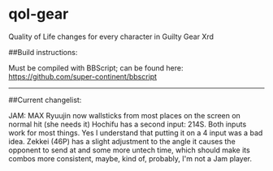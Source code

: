 # qol-gear
 Quality of Life changes for every character in Guilty Gear Xrd

##Build instructions:

Must be compiled with BBScript; can be found here: https://github.com/super-continent/bbscript

--- 

##Current changelist:

JAM:
MAX Ryuujin now wallsticks from most places on the screen on normal hit (she needs it)
Hochifu has a second input: 214S. Both inputs work for most things. Yes I understand that putting it on a 4 input was a bad idea.
Zekkei (46P) has a slight adjustment to the angle it causes the opponent to send at and some more untech time, which should make its combos more consistent, maybe, kind of, probably, I'm not a Jam player.